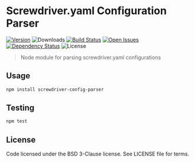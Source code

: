 # Screwdriver.yaml Configuration Parser
[![Version][npm-image]][npm-url] ![Downloads][downloads-image] [![Build Status][wercker-image]][wercker-url] [![Open Issues][issues-image]][issues-url] [![Dependency Status][daviddm-image]][daviddm-url] ![License][license-image]

> Node module for parsing screwdriver.yaml configurations

## Usage

```bash
npm install screwdriver-config-parser
```

## Testing

```bash
npm test
```

## License

Code licensed under the BSD 3-Clause license. See LICENSE file for terms.

[npm-image]: https://img.shields.io/npm/v/screwdriver-config-parser.svg
[npm-url]: https://npmjs.org/package/screwdriver-config-parser
[downloads-image]: https://img.shields.io/npm/dt/screwdriver-config-parser.svg
[license-image]: https://img.shields.io/npm/l/screwdriver-config-parser.svg
[issues-image]: https://img.shields.io/github/issues/screwdriver-cd/config-parser.svg
[issues-url]: https://github.com/screwdriver-cd/config-parser/issues
[wercker-image]: https://app.wercker.com/status/1a0ecd0b5c31c377926531a27fe2e4dc
[wercker-url]: https://app.wercker.com/project/bykey/1a0ecd0b5c31c377926531a27fe2e4dc
[daviddm-image]: https://david-dm.org/screwdriver-cd/config-parser.svg?theme=shields.io
[daviddm-url]: https://david-dm.org/screwdriver-cd/config-parser
